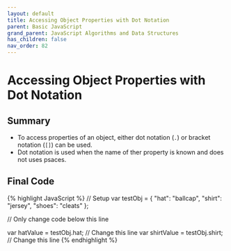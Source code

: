 ```yaml
---
layout: default
title: Accessing Object Properties with Dot Notation
parent: Basic JavaScript
grand_parent: JavaScript Algorithms and Data Structures
has_children: false
nav_order: 82
---
```

# Accessing Object Properties with Dot Notation
## Summary
- To access properties of an object, either dot notation (`.`) or bracket notation (`[]`) can be used.
- Dot notation is used when the name of ther property is known and does not uses psaces.

## Final Code

{% highlight JavaScript %}
// Setup
var testObj = {
  "hat": "ballcap",
  "shirt": "jersey",
  "shoes": "cleats"
};

// Only change code below this line

var hatValue = testObj.hat;      // Change this line
var shirtValue = testObj.shirt;    // Change this line
{% endhighlight %}